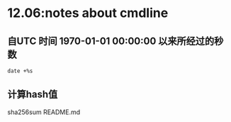 # 12.06:notes about cmdline
## 自UTC 时间 1970-01-01 00:00:00 以来所经过的秒数
`date +%s`
## 计算hash值
sha256sum README.md
